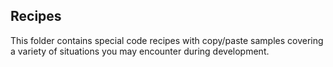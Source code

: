 ## Recipes

This folder contains special code recipes with copy/paste samples covering a variety of situations you may encounter during development.
